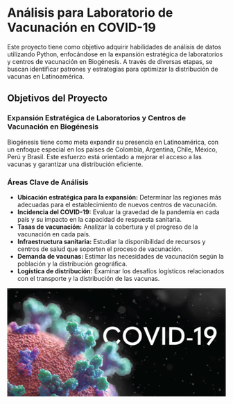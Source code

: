 # Análisis para Laboratorio de Vacunación en COVID-19

Este proyecto tiene como objetivo adquirir habilidades de análisis de datos utilizando Python, enfocándose en la expansión estratégica de laboratorios y centros de vacunación en Biogénesis. A través de diversas etapas, se buscan identificar patrones y estrategias para optimizar la distribución de vacunas en Latinoamérica.

## Objetivos del Proyecto

### Expansión Estratégica de Laboratorios y Centros de Vacunación en Biogénesis

Biogénesis tiene como meta expandir su presencia en Latinoamérica, con un enfoque especial en los países de Colombia, Argentina, Chile, México, Perú y Brasil. Este esfuerzo está orientado a mejorar el acceso a las vacunas y garantizar una distribución eficiente.

### Áreas Clave de Análisis

- **Ubicación estratégica para la expansión:** Determinar las regiones más adecuadas para el establecimiento de nuevos centros de vacunación.
- **Incidencia del COVID-19:** Evaluar la gravedad de la pandemia en cada país y su impacto en la capacidad de respuesta sanitaria.
- **Tasas de vacunación:** Analizar la cobertura y el progreso de la vacunación en cada país.
- **Infraestructura sanitaria:** Estudiar la disponibilidad de recursos y centros de salud que soporten el proceso de vacunación.
- **Demanda de vacunas:** Estimar las necesidades de vacunación según la población y la distribución geográfica.
- **Logística de distribución:** Examinar los desafíos logísticos relacionados con el transporte y la distribución de las vacunas.

![Carátula del Proyecto](./Imagenes/caratula.png)




